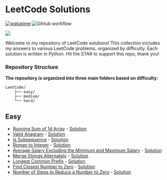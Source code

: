 # LeetCode Solutions

[![wakatime](https://wakatime.com/badge/github/Mo-Shakib/LeetCode.svg)](https://wakatime.com/badge/github/Mo-Shakib/LeetCode) ![Gihtub workflow](https://github.com/Mo-Shakib/LeetCode/actions/workflows/Readme-automation.yml/badge.svg)

<a href="https://leetcode.com/Mo-Shakib"><img src="https://leetcode.card.workers.dev/Mo-Shakib?theme=dark&font=baloo&extension=null&border=0.2"></a>

Welcome to my repository of LeetCode solutions! This collection includes my answers to various LeetCode problems, organized by difficulty. Each solution is written in Python. Hit the STAR to support this repo, thank you!

### Repository Structure
**The repository is organized into three main folders based on difficulty:**
```
LeetCode/
    ├── easy/
    ├── medium/
    └── hard/
```



## Easy

- [Running Sum of 1d Array](https://leetcode.com/problems/running-sum-of-1d-array/description/) - [Solution](1480-running-sum-of-1-d-array.md)
- [Valid Anagram](https://leetcode.com/problems/valid-anagram/description/) - [Solution](242-valid-anagram.md)
- [Is Subsequence](https://leetcode.com/problems/is-subsequence/description/) - [Solution](392-is-subsequence.md)
- [Roman to Integer](https://leetcode.com/problems/roman-to-integer/description/) - [Solution](13-roman-to-integer.md)
- [Average Salary Excluding the Minimum and Maximum Salary](https://leetcode.com/problems/average-salary-excluding-the-minimum-and-maximum-salary/description/) - [Solution](1491-average-salary-excluding-the-minimum-and-maximum-salary.md)
- [Merge Strings Alternately](https://leetcode.com/problems/merge-strings-alternately/description/) - [Solution](1768-merge-strings-alternately.md)
- [Longest Common Prefix](https://leetcode.com/problems/longest-common-prefix/description/) - [Solution](14-longest-common-prefix.md)
- [Find Closest Number to Zero](https://leetcode.com/problems/find-closest-number-to-zero/description/) - [Solution](2239-find-closest-number-to-zero.md)
- [Number of Steps to Reduce a Number to Zero](https://leetcode.com/problems/number-of-steps-to-reduce-a-number-to-zero/description/) - [Solution](1342-number-of-steps-to-reduce-a-number-to-zero.md)